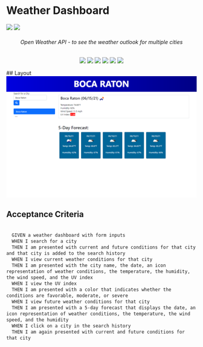 <p align="center">
<h1>Weather Dashboard</h1>
<img src="https://img.shields.io/badge/Javascript-yellow" />
<img src="https://img.shields.io/github/repo-size/hugh-bowie/waether-dashboard" />
<h6 align="center">Open Weather API - to see the weather outlook for multiple cities</h6>
</p>
<p align="center">
    <img src="https://img.shields.io/badge/Javascript-yellow" />
    <img src="https://img.shields.io/badge/jQuery-blue"  />
    <img src="https://img.shields.io/badge/HTML5-orange" />
    <img src="https://img.shields.io/badge/Bootstrap-purple" >
    <img src="https://img.shields.io/badge/Moment.js-green" />
    <img src="https://img.shields.io/badge/OpenWeather%20API-orange" />
</p>
## Layout

<img src="https://github.com/hugh-bowie/weather-dashboard/blob/main/weather-dashboard.PNG">

## Acceptance Criteria

<pre>
  <code>
  GIVEN a weather dashboard with form inputs
  WHEN I search for a city
  THEN I am presented with current and future conditions for that city and that city is added to the search history
  WHEN I view current weather conditions for that city
  THEN I am presented with the city name, the date, an icon representation of weather conditions, the temperature, the humidity, the wind speed, and the UV index
  WHEN I view the UV index
  THEN I am presented with a color that indicates whether the conditions are favorable, moderate, or severe
  WHEN I view future weather conditions for that city
  THEN I am presented with a 5-day forecast that displays the date, an icon representation of weather conditions, the temperature, the wind speed, and the humidity
  WHEN I click on a city in the search history
  THEN I am again presented with current and future conditions for that city
  </code>
</pre>
